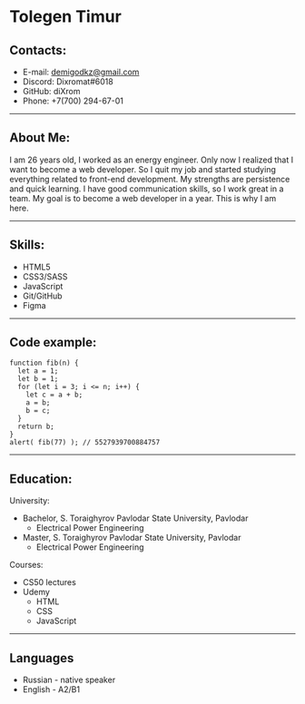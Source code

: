 # Tolegen Timur

## Contacts:

- E-mail: demigodkz@gmail.com
- Discord: Dixromat#6018
- GitHub: diXrom
- Phone: +7(700) 294-67-01

---

## About Me:

I am 26 years old, I worked as an energy engineer. Only now I realized that I want to become a web developer. So I quit my job and started studying everything related to front-end development. My strengths are persistence and quick learning. I have good communication skills, so I work great in a team. My goal is to become a web developer in a year. This is why I am here.

---
## Skills:
- HTML5
- CSS3/SASS
- JavaScript
- Git/GitHub
- Figma
---
## Code example:
```
function fib(n) {
  let a = 1;
  let b = 1;
  for (let i = 3; i <= n; i++) {
    let c = a + b;
    a = b;
    b = c;
  }
  return b;
}
alert( fib(77) ); // 5527939700884757
```
---
## Education:
University:
- Bachelor, S. Toraighyrov Pavlodar State University, Pavlodar 
    - Electrical Power Engineering
- Master, S. Toraighyrov Pavlodar State University, Pavlodar 
    - Electrical Power Engineering

Courses:
- CS50 lectures
- Udemy 
    - HTML
    - CSS
    - JavaScript 
---
## Languages
- Russian - native speaker
- English - A2/B1
